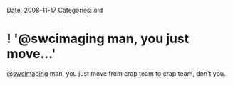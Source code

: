 Date: 2008-11-17
Categories: old

# ! '@swcimaging man, you just move...'

@<a href="http://twitter.com/swcimaging">swcimaging</a> man, you just move from crap team to crap team, don't you.
